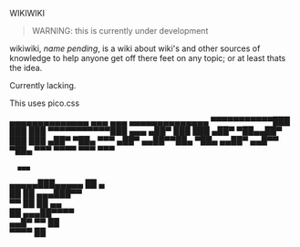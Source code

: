 WIKIWIKI

> WARNING: this is currently under development

wikiwiki, <i>name pending</i>, is a wiki about wiki's and other sources of
knowledge to help anyone get off there feet on any topic; or at least thats the
idea.

Currently lacking.

This uses pico.css


▄▄▄▄▄▄▄▄▄▄▄▄▄▄    ▄▄▄      ▄▄▄        ▄▄▄▄▄▄▄▄▄▄▄▄▄▄
▀▀▀▀▀▀▀▀▀▀▀███    ███      ███        ▀▀▀▀▀▀▀▀▀▀▀███
  ▄▄▄    ▄██▀     ███      ███                 ▄██▀
   ▀██▄▄██▀       ███      ███               ▄██▀
      ▀██▄        ▀▀▀     ▄██▀            ▄▄██▀▀██▄
        ▀██▄           ▄▄██▀           ▄▄█▀▀     ▀██▄
          ▀▀▀        ▀▀▀▀             ▀▀▀          ▀▀▀
      
      ▄▄▄      
 ▄▄▄▄▄███▄▄▄▄▄      ██   ▄                      
 ██         ██   ▄▄▄███▀▀                                    
 ▀▀         ██       ██   ▄▄                             
            ██    ▄▄▄██▀▀▀▀                                    
         ▄▄█▀     ▀▀   ██                                
       ▀▀▀▀              ██                     


<!--

- TODO: add these topics
how to use weird protocol firestick
best anime we recommend
how to use ntp
        common mistakes and fixes
        using the closes server dosent fix it
        arch + gentoo + other resources?
Curious Archive yt
-->

